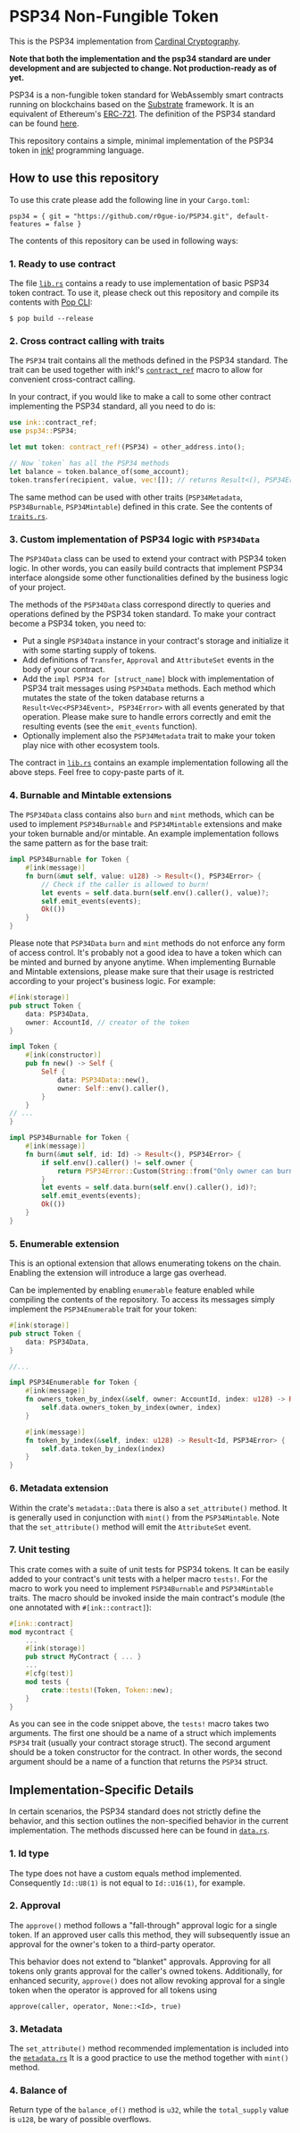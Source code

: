 # PSP34 Non-Fungible Token
This is the PSP34 implementation from [Cardinal Cryptography](https://github.com/Cardinal-Cryptography/PSP34).

**Note that both the implementation and the psp34 standard are under development and are subjected to change. Not production-ready as of yet.**

PSP34 is a non-fungible token standard for WebAssembly smart contracts running on blockchains based on the [Substrate][substrate] framework. It is an equivalent of Ethereum's [ERC-721][erc721]. The definition of the PSP34 standard can be found [here][psp34].

This repository contains a simple, minimal implementation of the PSP34 token in [ink!][ink] programming language.

## How to use this repository

To use this crate please add the following line in your `Cargo.toml`:
```
psp34 = { git = "https://github.com/r0gue-io/PSP34.git", default-features = false }
```

The contents of this repository can be used in following ways:

### 1. Ready to use contract

The file [`lib.rs`][lib] contains a ready to use implementation of basic PSP34 token contract. To use it, please check out this repository and compile its contents with [Pop CLI](https://github.com/r0gue-io/pop-cli):
```
$ pop build --release
```
### 2. Cross contract calling with traits

The `PSP34` trait contains all the methods defined in the PSP34 standard. The trait can be used together with ink!'s [`contract_ref`][contract_ref] macro to allow for convenient cross-contract calling.

In your contract, if you would like to make a call to some other contract implementing the PSP34 standard, all you need to do is:
```rust
use ink::contract_ref;
use psp34::PSP34;

let mut token: contract_ref!(PSP34) = other_address.into();

// Now `token` has all the PSP34 methods
let balance = token.balance_of(some_account);
token.transfer(recipient, value, vec![]); // returns Result<(), PSP34Error>
```

The same method can be used with other traits (`PSP34Metadata`, `PSP34Burnable`, `PSP34Mintable`) defined in this crate. See the contents of [`traits.rs`][traits].


### 3. Custom implementation of PSP34 logic with `PSP34Data`

The `PSP34Data` class can be used to extend your contract with PSP34 token logic. In other words, you can easily build contracts that implement PSP34 interface alongside some other functionalities defined by the business logic of your project.

The methods of the `PSP34Data` class correspond directly to queries and operations defined by the PSP34 token standard. To make your contract become a PSP34 token, you need to:
 - Put a single `PSP34Data` instance in your contract's storage and initialize it with some starting supply of tokens.
 - Add definitions of `Transfer`, `Approval` and `AttributeSet` events in the body of your contract.
 - Add the `impl PSP34 for [struct_name]` block with implementation of PSP34 trait messages using `PSP34Data` methods. Each method which mutates the state of the token database returns a `Result<Vec<PSP34Event>, PSP34Error>` with all events generated by that operation. Please make sure to handle errors correctly and emit the resulting events (see the `emit_events` function).
 - Optionally implement also the `PSP34Metadata` trait to make your token play nice with other ecosystem tools.

The contract in [`lib.rs`][lib] contains an example implementation following all the above steps. Feel free to copy-paste parts of it.

### 4. Burnable and Mintable extensions

The `PSP34Data` class contains also `burn` and `mint` methods, which can be used to implement `PSP34Burnable` and `PSP34Mintable` extensions and make your token burnable and/or mintable. An example implementation follows the same pattern as for the base trait:
```rust
impl PSP34Burnable for Token {
    #[ink(message)]
    fn burn(&mut self, value: u128) -> Result<(), PSP34Error> {
        // Check if the caller is allowed to burn!
        let events = self.data.burn(self.env().caller(), value)?;
        self.emit_events(events);
        Ok(())
    }
}
```
Please note that `PSP34Data` `burn` and `mint` methods do not enforce any form of access control. It's probably not a good idea to have a token which can be minted and burned by anyone anytime. When implementing Burnable and Mintable extensions, please make sure that their usage is restricted according to your project's business logic. For example:
```rust
#[ink(storage)]
pub struct Token {
    data: PSP34Data,
    owner: AccountId, // creator of the token
}

impl Token {
    #[ink(constructor)]
    pub fn new() -> Self {
        Self {
            data: PSP34Data::new(),
            owner: Self::env().caller(),
        }
    }
// ...
}

impl PSP34Burnable for Token {
    #[ink(message)]
    fn burn(&mut self, id: Id) -> Result<(), PSP34Error> {
        if self.env().caller() != self.owner {
            return PSP34Error::Custom(String::from("Only owner can burn"));
        }
        let events = self.data.burn(self.env().caller(), id)?;
        self.emit_events(events);
        Ok(())
    }
}
```

### 5. Enumerable extension

This is an optional extension that allows enumerating tokens on the chain. Enabling the extension will introduce a large gas overhead.

Can be implemented by enabling `enumerable` feature enabled while compiling the contents of the repository. To access its messages simply implement the `PSP34Enumerable` trait for your token:
```rust
#[ink(storage)]
pub struct Token {
    data: PSP34Data,
}

//...

impl PSP34Enumerable for Token {
    #[ink(message)]
    fn owners_token_by_index(&self, owner: AccountId, index: u128) -> Result<Id, PSP34Error> {
        self.data.owners_token_by_index(owner, index)
    }

    #[ink(message)]
    fn token_by_index(&self, index: u128) -> Result<Id, PSP34Error> {
        self.data.token_by_index(index)
    }
}
```

### 6. Metadata extension

Within the crate's `metadata::Data` there is also a `set_attribute()` method. It is generally used in conjunction with `mint()` from the `PSP34Mintable`. Note that the `set_attribute()` method will emit the `AttributeSet` event.

### 7. Unit testing

This crate comes with a suite of unit tests for PSP34 tokens. It can be easily added to your contract's unit tests with a helper macro `tests!`. For the macro to work you need to implement `PSP34Burnable` and `PSP34Mintable` traits. The macro should be invoked inside the main contract's module (the one annotated with `#[ink::contract]`):
```rust
#[ink::contract]
mod mycontract {
    ...
    #[ink(storage)]
    pub struct MyContract { ... }
    ...
    #[cfg(test)]
    mod tests { 
        crate::tests!(Token, Token::new);
    }
}
```
As you can see in the code snippet above, the `tests!` macro takes two arguments. The first one should be a name of a struct which implements `PSP34` trait (usually your contract storage struct). The second argument should be a token constructor for the contract. In other words, the second argument should be a name of a function that returns the `PSP34` struct.

## Implementation-Specific Details

In certain scenarios, the PSP34 standard does not strictly define the behavior, and this section outlines the non-specified behavior in the current implementation. The methods discussed here can be found in [`data.rs`][data].

### 1. Id type

The type does not have a custom equals method implemented. Consequently `Id::U8(1)` is not equal to `Id::U16(1)`, for example.

### 2. Approval

The `approve()` method follows a "fall-through" approval logic for a single token. If an approved user calls this method, they will subsequently issue an approval for the owner's token to a third-party operator.

This behavior does not extend to "blanket" approvals. Approving for all tokens only grants approval for the caller's owned tokens. Additionally, for enhanced security, `approve()` does not allow revoking approval for a single token when the operator is approved for all tokens using 
```
approve(caller, operator, None::<Id>, true)
```

### 3. Metadata

The `set_attribute()` method recommended implementation is included into the [`metadata.rs`][metadata]
It is a good practice to use the method together with `mint()` method.

### 4. Balance of

Return type of the `balance_of()` method is `u32`, while the `total_supply` value is `u128`, be wary of possible overflows.

[data]: ./data.rs
[lib]: ./lib.rs
[traits]: ./traits.rs
[ink]: https://use.ink
[metadata]: ./metadata.rs
[substrate]: https://substrate.io
[cargo-contract]: https://github.com/paritytech/cargo-contract
[erc721]: https://ethereum.org/en/developers/docs/standards/tokens/erc-721/
[psp34]: https://github.com/w3f/PSPs/blob/master/PSPs/psp-34.md
[contract_ref]: https://paritytech.github.io/ink/ink/macro.contract_ref.html
